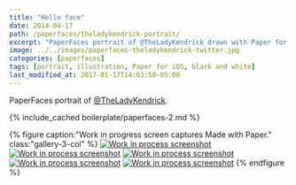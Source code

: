 ```yaml
---
title: "Hello face"
date: 2014-04-17
path: /paperfaces/theladykendrick-portrait/
excerpt: "PaperFaces portrait of @TheLadyKendrick drawn with Paper for iOS on an iPad."
image: ../../images/paperfaces-theladykendrick-twitter.jpg
categories: [paperfaces]
tags: [portrait, illustration, Paper for iOS, black and white]
last_modified_at: 2017-01-17T14:03:50-05:00
---
```


PaperFaces portrait of [@TheLadyKendrick](https://twitter.com/TheLadyKendrick).

{% include_cached boilerplate/paperfaces-2.md %}

{% figure caption:"Work in progress screen captures Made with Paper." class:"gallery-3-col" %}
[![Work in process screenshot](../../images/paperfaces-theladykendrick-process-1-600.jpg)](../../images/paperfaces-theladykendrick-process-1-lg.jpg)
[![Work in process screenshot](../../images/paperfaces-theladykendrick-process-2-600.jpg)](../../images/paperfaces-theladykendrick-process-2-lg.jpg)
[![Work in process screenshot](../../images/paperfaces-theladykendrick-process-3-600.jpg)](../../images/paperfaces-theladykendrick-process-3-lg.jpg)
[![Work in process screenshot](../../images/paperfaces-theladykendrick-process-4-600.jpg)](../../images/paperfaces-theladykendrick-process-4-lg.jpg)
[![Work in process screenshot](../../images/paperfaces-theladykendrick-process-5-600.jpg)](../../images/paperfaces-theladykendrick-process-5-lg.jpg)
{% endfigure %}
